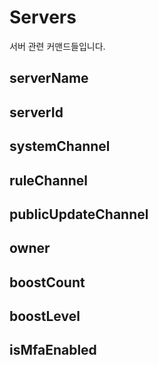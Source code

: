 # Servers

서버 관련 커맨드들입니다.

## serverName


## serverId


## systemChannel


## ruleChannel


## publicUpdateChannel


## owner


## boostCount


## boostLevel


## isMfaEnabled